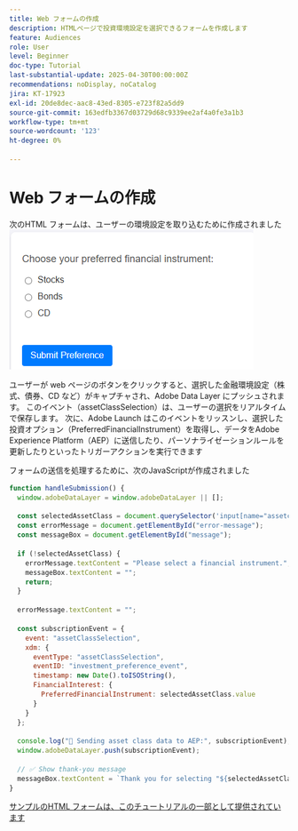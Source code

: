 ```yaml
---
title: Web フォームの作成
description: HTMLページで投資環境設定を選択できるフォームを作成します
feature: Audiences
role: User
level: Beginner
doc-type: Tutorial
last-substantial-update: 2025-04-30T00:00:00Z
recommendations: noDisplay, noCatalog
jira: KT-17923
exl-id: 20de8dec-aac8-43ed-8305-e723f82a5dd9
source-git-commit: 163edfb3367d03729d68c9339ee2af4a0fe3a1b3
workflow-type: tm+mt
source-wordcount: '123'
ht-degree: 0%

---
```


# Web フォームの作成

次のHTML フォームは、ユーザーの環境設定を取り込むために作成されました
![html-form](assets/web-form.png)

ユーザーが web ページのボタンをクリックすると、選択した金融環境設定（株式、債券、CD など）がキャプチャされ、Adobe Data Layer にプッシュされます。 このイベント（assetClassSelection）は、ユーザーの選択をリアルタイムで保存します。 次に、Adobe Launch はこのイベントをリッスンし、選択した投資オプション（PreferredFinancialInstrument）を取得し、データをAdobe Experience Platform（AEP）に送信したり、パーソナライゼーションルールを更新したりといったトリガーアクションを実行できます

フォームの送信を処理するために、次のJavaScriptが作成されました

```javascript
function handleSubmission() {
  window.adobeDataLayer = window.adobeDataLayer || [];

  const selectedAssetClass = document.querySelector('input[name="assetclass"]:checked');
  const errorMessage = document.getElementById("error-message");
  const messageBox = document.getElementById("message");

  if (!selectedAssetClass) {
    errorMessage.textContent = "Please select a financial instrument.";
    messageBox.textContent = "";
    return;
  }

  errorMessage.textContent = "";

  const subscriptionEvent = {
    event: "assetClassSelection",
    xdm: {
      eventType: "assetClassSelection",
      eventID: "investment_preference_event",
      timestamp: new Date().toISOString(),
      FinancialInterest: {
        PreferredFinancialInstrument: selectedAssetClass.value
      }
    }
  };

  console.log("📩 Sending asset class data to AEP:", subscriptionEvent);
  window.adobeDataLayer.push(subscriptionEvent);

  // ✅ Show thank-you message
  messageBox.textContent = `Thank you for selecting "${selectedAssetClass.value}". We'll use this to personalize your experience.`;
}
```

[サンプルのHTML フォームは、このチュートリアルの一部として提供されています](assets/webform.zip)
